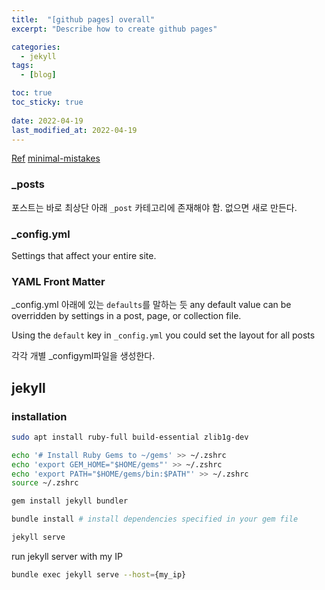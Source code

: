 ```yaml
---
title:  "[github pages] overall"
excerpt: "Describe how to create github pages"

categories:
  - jekyll
tags:
  - [blog]

toc: true
toc_sticky: true
 
date: 2022-04-19
last_modified_at: 2022-04-19
---
```


[Ref](https://ansohxxn.github.io/categories/blog/)
[minimal-mistakes](https://mmistakes.github.io/minimal-mistakes/docs/quick-start-guide/)

### _posts

포스트는 바로 최상단 아래 `_post` 카테고리에 존재해야 함.
없으면 새로 만든다.

### _config.yml

Settings that affect your entire site.

### YAML Front Matter

_config.yml 아래에 있는 `defaults`를 말하는 듯
any default value can be overridden by settings in a post, page, or collection file.

Using the `default` key in `_config.yml` you could set the layout for all posts

각각 개별 _configyml파일을 생성한다.

## jekyll

### installation

```bash
sudo apt install ruby-full build-essential zlib1g-dev

echo '# Install Ruby Gems to ~/gems' >> ~/.zshrc
echo 'export GEM_HOME="$HOME/gems"' >> ~/.zshrc
echo 'export PATH="$HOME/gems/bin:$PATH"' >> ~/.zshrc
source ~/.zshrc

gem install jekyll bundler

bundle install # install dependencies specified in your gem file

jekyll serve
```

run jekyll server with my IP

```bash
bundle exec jekyll serve --host={my_ip}
```

